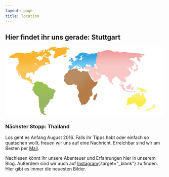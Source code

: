 ```yaml
---
layout: page
title: location
---
```


## Hier findet ihr uns gerade: Stuttgart

![Weltkarte](/img/world.jpg)

### Nächster Stopp: Thailand

Los geht es Anfang August 2016. Falls ihr Tipps habt oder einfach so quatschen wollt, freuen wir uns auf eine Nachricht. Erreichbar sind wir am Besten per [Mail](mailto:hi@immerguteswetter.de). 

Nachlesen könnt ihr unsere Abenteuer und Erfahrungen hier in unserem Blog. Außerdem sind wir auch auf [Instagram](https://www.instagram.com/immerguteswetter/){:target="_blank"} zu finden. Hier gibt es immer die neuesten Bilder.
